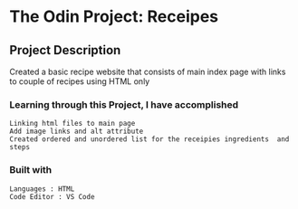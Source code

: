 # The Odin Project: Receipes
## Project Description
Created a basic recipe website that consists of main index page with links to couple of recipes using HTML only
### Learning through this Project, I have accomplished

```
Linking html files to main page
Add image links and alt attribute
Created ordered and unordered list for the receipies ingredients  and steps
```
### Built with 

    Languages : HTML
    Code Editor : VS Code